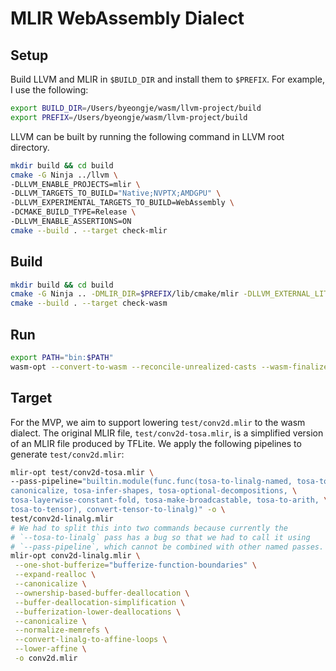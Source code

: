 # MLIR WebAssembly Dialect

## Setup

Build LLVM and MLIR in `$BUILD_DIR` and install them to `$PREFIX`.
For example, I use the following:
```sh
export BUILD_DIR=/Users/byeongje/wasm/llvm-project/build
export PREFIX=/Users/byeongje/wasm/llvm-project/build
```

LLVM can be built by running the following command in LLVM root directory.
```sh
mkdir build && cd build
cmake -G Ninja ../llvm \
-DLLVM_ENABLE_PROJECTS=mlir \
-DLLVM_TARGETS_TO_BUILD="Native;NVPTX;AMDGPU" \
-DLLVM_EXPERIMENTAL_TARGETS_TO_BUILD=WebAssembly \
-DCMAKE_BUILD_TYPE=Release \
-DLLVM_ENABLE_ASSERTIONS=ON
cmake --build . --target check-mlir
```

## Build

```sh
mkdir build && cd build
cmake -G Ninja .. -DMLIR_DIR=$PREFIX/lib/cmake/mlir -DLLVM_EXTERNAL_LIT=$BUILD_DIR/bin/llvm-lit
cmake --build . --target check-wasm
```

## Run
```sh
export PATH="bin:$PATH"
wasm-opt --convert-to-wasm --reconcile-unrealized-casts --wasm-finalize input.mlir
```

## Target
For the MVP, we aim to support lowering `test/conv2d.mlir` to the wasm dialect.
The original MLIR file, `test/conv2d-tosa.mlir`, is a simplified version of an MLIR file produced by TFLite.
We apply the following pipelines to generate `test/conv2d.mlir`:
```sh
mlir-opt test/conv2d-tosa.mlir \
--pass-pipeline="builtin.module(func.func(tosa-to-linalg-named, tosa-to-linalg, \
canonicalize, tosa-infer-shapes, tosa-optional-decompositions, \
tosa-layerwise-constant-fold, tosa-make-broadcastable, tosa-to-arith, \
tosa-to-tensor), convert-tensor-to-linalg)" -o \
test/conv2d-linalg.mlir
# We had to split this into two commands because currently the
# `--tosa-to-linalg` pass has a bug so that we had to call it using
# `--pass-pipeline`, which cannot be combined with other named passes.
mlir-opt conv2d-linalg.mlir \
 --one-shot-bufferize="bufferize-function-boundaries" \
 --expand-realloc \
 --canonicalize \
 --ownership-based-buffer-deallocation \
 --buffer-deallocation-simplification \
 --bufferization-lower-deallocations \
 --canonicalize \
 --normalize-memrefs \
 --convert-linalg-to-affine-loops \
 --lower-affine \
 -o conv2d.mlir
```